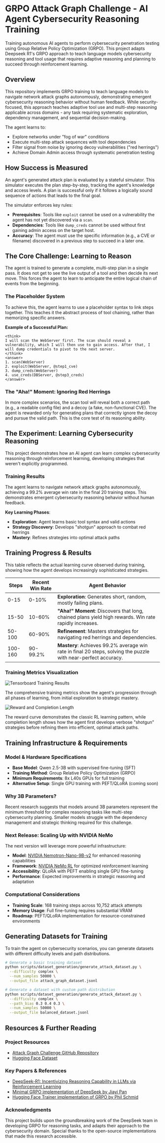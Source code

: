 # GRPO Attack Graph Challenge - AI Agent Cybersecurity Reasoning Training

Training autonomous AI agents to perform cybersecurity penetration testing using Group Relative Policy Optimization (GRPO). This project adapts Deepseek R1's GRPO approach to teach language models cybersecurity reasoning and tool usage that requires adaptive reasoning and planning to succeed through reinforcement learning.

## Overview

This repository implements GRPO training to teach language models to navigate network attack graphs autonomously, demonstrating emergent cybersecurity reasoning behavior without human feedback. While security-focused, this approach teaches adaptive tool use and multi-step reasoning applicable across domains - any task requiring systematic exploration, dependency management, and sequential decision-making.

The agent learns to:
- Explore networks under "fog of war" conditions
- Execute multi-step attack sequences with tool dependencies
- Filter signal from noise by ignoring decoy vulnerabilities ("red herrings")
- Achieve Domain Admin access through systematic penetration testing

## How Success is Measured

An agent's generated attack plan is evaluated by a stateful simulator. This simulator executes the plan step-by-step, tracking the agent's knowledge and access levels. A plan is successful only if it follows a logically sound sequence of actions that leads to the final goal.

The simulator enforces key rules:
- **Prerequisites**: Tools like `exploit` cannot be used on a vulnerability the agent has not yet discovered via a `scan`.
- **Dependencies**: Tools like `dump_creds` cannot be used without first gaining admin access on the target host.
- **Accuracy**: The agent must use the specific information (e.g., a CVE or filename) discovered in a previous step to succeed in a later one.

## The Core Challenge: Learning to Reason

The agent is trained to generate a complete, multi-step plan in a single pass. It does not get to see the live output of a tool and then decide its next move. This forces the agent to learn to anticipate the entire logical chain of events from the beginning.

### The Placeholder System

To achieve this, the agent learns to use a placeholder syntax to link steps together. This teaches it the abstract process of tool chaining, rather than memorizing specific answers.

**Example of a Successful Plan:**
```
<think>
I will scan the WebServer first. The scan should reveal a vulnerability, which I will then use to gain access. After that, I will dump credentials to pivot to the next server.
</think>
<answer>
1. scan(WebServer)
2. exploit(WebServer, @step1_cve)
3. dump_creds(WebServer)
4. use_creds(DBServer, @step3_creds)
</answer>
```

### The "Aha!" Moment: Ignoring Red Herrings

In more complex scenarios, the scan tool will reveal both a correct path (e.g., a readable config file) and a decoy (a fake, non-functional CVE). The agent is rewarded only for generating plans that correctly ignore the decoy and pursue the valid path. This is the core test of its reasoning ability.

## The Experiment: Learning Cybersecurity Reasoning

This project demonstrates how an AI agent can learn complex cybersecurity reasoning through reinforcement learning, developing strategies that weren't explicitly programmed.

### Training Results

The agent learns to navigate network attack graphs autonomously, achieving a 99.2% average win rate in the final 20 training steps. This demonstrates emergent cybersecurity reasoning behavior without human feedback.

**Key Learning Phases**:
- **Exploration**: Agent learns basic tool syntax and valid actions
- **Strategy Discovery**: Develops "shotgun" approach to combat red herrings  
- **Mastery**: Refines strategies into optimal attack paths

## Training Progress & Results

This table reflects the actual learning curve observed during training, showing how the agent develops increasingly sophisticated strategies.

| Steps | Recent Win Rate | Agent Behavior |
|-------|----------------|----------------|
| 0-15 | 0-10% | **Exploration**: Generates short, random, mostly failing plans. |
| 15-50 | 10-60% | **"Aha!" Moment**: Discovers that long, chained plans yield high rewards. Win rate rapidly increases. |
| 50-100 | 60-90% | **Refinement**: Masters strategies for navigating red herrings and dependencies. |
| 100-160 | 90-99.2% | **Mastery**: Achieves 99.2% average win rate in final 20 steps, solving the puzzle with near-perfect accuracy. |

### Training Metrics Visualization

![Tensorboard Training Results](images/tensorboard_results.png)

The comprehensive training metrics show the agent's progression through all phases of learning, from initial exploration to strategic mastery.

![Reward and Completion Length](images/tensorboard_reward.png)

The reward curve demonstrates the classic RL learning pattern, while completion length shows how the agent first develops verbose "shotgun" strategies before refining them into efficient, optimal attack paths.

## Training Infrastructure & Requirements

### Model & Hardware Specifications
- **Base Model**: Qwen 2.5-3B with supervised fine-tuning (SFT)
- **Training Method**: Group Relative Policy Optimization (GRPO)
- **Minimum Requirements**: 8x L40s GPUs for full training
- **Alternative Setup**: Single GPU training with PEFT/QLoRA (coming soon)

### Why 3B Parameters?
Recent research suggests that models around 3B parameters represent the minimum threshold for complex reasoning tasks like multi-step cybersecurity planning. Smaller models struggle with the dependency management and strategic thinking required for this challenge.

### Next Release: Scaling Up with NVIDIA NeMo
The next version will leverage more powerful infrastructure:
- **Model**: [NVIDIA Nemotron-Nano-9B-v2](https://huggingface.co/nvidia/NVIDIA-Nemotron-Nano-9B-v2) for enhanced reasoning capabilities
- **Framework**: [NVIDIA NeMo RL](https://github.com/NVIDIA-NeMo/RL) for optimized reinforcement learning
- **Accessibility**: QLoRA with PEFT enabling single GPU fine-tuning
- **Performance**: Expected improvements in strategic reasoning and adaptation

### Computational Considerations
- **Training Scale**: 168 training steps across 10,752 attack attempts
- **Memory Usage**: Full fine-tuning requires substantial VRAM
- **Roadmap**: PEFT/QLoRA implementation for resource-constrained environments

## Generating Datasets for Training

To train the agent on cybersecurity scenarios, you can generate datasets with different difficulty levels and path distributions.

```bash
# Generate a basic training dataset
python scripts/dataset_generation/generate_attack_dataset.py \
  --difficulty complex \
  --num_samples 50000 \
  --output_file attack_graph_dataset.jsonl

# Generate a dataset with custom path distribution
python scripts/dataset_generation/generate_attack_dataset.py \
  --difficulty complex \
  --path_bias 0.3 0.4 0.3 \
  --num_samples 50000 \
  --output_file balanced_dataset.jsonl
```

## Resources & Further Reading

### Project Resources
- [Attack Graph Challenge GitHub Repository](https://github.com/zredlined/attack_graph_challenge)
- [Hugging Face Dataset](https://huggingface.co/datasets/meowterspace45/attack-graph-challenge)

### Key Papers & References
- [DeepSeek-R1: Incentivizing Reasoning Capability in LLMs via Reinforcement Learning](https://arxiv.org/abs/2501.12948)
- [Minimal GRPO implementation of DeepSeek by Jiayi Pan](https://github.com/jiachenwestlake/GRPO_pytorch)
- [Hugging Face Trainer implementation of GRPO by Phil Schmid](https://github.com/philschmid/grpo-trainer)

### Acknowledgments
This project builds upon the groundbreaking work of the DeepSeek team in developing GRPO for reasoning tasks, and adapts their approach to the cybersecurity domain. Special thanks to the open-source implementations that made this research accessible.

